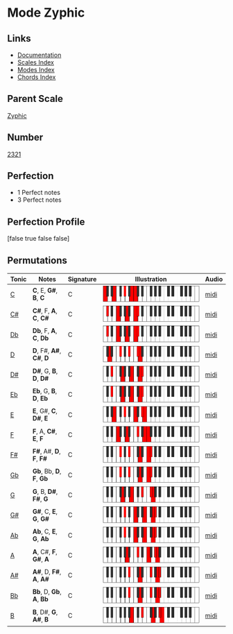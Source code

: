 # Mode Zyphic

## Links

- [Documentation](index.md)
- [Scales Index](Scales.md)
- [Modes Index](Modes.md)
- [Chords Index](Chords.md)

## Parent Scale

[Zyphic](ScaleZyphic.md)

## Number

[2321](https://ianring.com/musictheory/scales/2321)

## Perfection

- 1 Perfect notes
- 3 Perfect notes

## Perfection Profile

[false true false false]

## Permutations

| Tonic | Notes | Signature | Illustration | Audio |
|-------|-------|-----------|--------------|-------|
| [C](ModeCNaturalZyphic.md) | **C**, E, **G#**, **B**, **C** | C | ![CNaturalZyphic](ModeCNaturalZyphic.png) | [midi](https://github.com/edipermadi/music/blob/main/docs/ModeCNaturalZyphic.mid?raw=true) |
| [C#](ModeCSharpZyphic.md) | **C#**, F, **A**, **C**, **C#** | C | ![CSharpZyphic](ModeCSharpZyphic.png) | [midi](https://github.com/edipermadi/music/blob/main/docs/ModeCSharpZyphic.mid?raw=true) |
| [Db](ModeDFlatZyphic.md) | **Db**, F, **A**, **C**, **Db** | C | ![DFlatZyphic](ModeDFlatZyphic.png) | [midi](https://github.com/edipermadi/music/blob/main/docs/ModeDFlatZyphic.mid?raw=true) |
| [D](ModeDNaturalZyphic.md) | **D**, F#, **A#**, **C#**, **D** | C | ![DNaturalZyphic](ModeDNaturalZyphic.png) | [midi](https://github.com/edipermadi/music/blob/main/docs/ModeDNaturalZyphic.mid?raw=true) |
| [D#](ModeDSharpZyphic.md) | **D#**, G, **B**, **D**, **D#** | C | ![DSharpZyphic](ModeDSharpZyphic.png) | [midi](https://github.com/edipermadi/music/blob/main/docs/ModeDSharpZyphic.mid?raw=true) |
| [Eb](ModeEFlatZyphic.md) | **Eb**, G, **B**, **D**, **Eb** | C | ![EFlatZyphic](ModeEFlatZyphic.png) | [midi](https://github.com/edipermadi/music/blob/main/docs/ModeEFlatZyphic.mid?raw=true) |
| [E](ModeENaturalZyphic.md) | **E**, G#, **C**, **D#**, **E** | C | ![ENaturalZyphic](ModeENaturalZyphic.png) | [midi](https://github.com/edipermadi/music/blob/main/docs/ModeENaturalZyphic.mid?raw=true) |
| [F](ModeFNaturalZyphic.md) | **F**, A, **C#**, **E**, **F** | C | ![FNaturalZyphic](ModeFNaturalZyphic.png) | [midi](https://github.com/edipermadi/music/blob/main/docs/ModeFNaturalZyphic.mid?raw=true) |
| [F#](ModeFSharpZyphic.md) | **F#**, A#, **D**, **F**, **F#** | C | ![FSharpZyphic](ModeFSharpZyphic.png) | [midi](https://github.com/edipermadi/music/blob/main/docs/ModeFSharpZyphic.mid?raw=true) |
| [Gb](ModeGFlatZyphic.md) | **Gb**, Bb, **D**, **F**, **Gb** | C | ![GFlatZyphic](ModeGFlatZyphic.png) | [midi](https://github.com/edipermadi/music/blob/main/docs/ModeGFlatZyphic.mid?raw=true) |
| [G](ModeGNaturalZyphic.md) | **G**, B, **D#**, **F#**, **G** | C | ![GNaturalZyphic](ModeGNaturalZyphic.png) | [midi](https://github.com/edipermadi/music/blob/main/docs/ModeGNaturalZyphic.mid?raw=true) |
| [G#](ModeGSharpZyphic.md) | **G#**, C, **E**, **G**, **G#** | C | ![GSharpZyphic](ModeGSharpZyphic.png) | [midi](https://github.com/edipermadi/music/blob/main/docs/ModeGSharpZyphic.mid?raw=true) |
| [Ab](ModeAFlatZyphic.md) | **Ab**, C, **E**, **G**, **Ab** | C | ![AFlatZyphic](ModeAFlatZyphic.png) | [midi](https://github.com/edipermadi/music/blob/main/docs/ModeAFlatZyphic.mid?raw=true) |
| [A](ModeANaturalZyphic.md) | **A**, C#, **F**, **G#**, **A** | C | ![ANaturalZyphic](ModeANaturalZyphic.png) | [midi](https://github.com/edipermadi/music/blob/main/docs/ModeANaturalZyphic.mid?raw=true) |
| [A#](ModeASharpZyphic.md) | **A#**, D, **F#**, **A**, **A#** | C | ![ASharpZyphic](ModeASharpZyphic.png) | [midi](https://github.com/edipermadi/music/blob/main/docs/ModeASharpZyphic.mid?raw=true) |
| [Bb](ModeBFlatZyphic.md) | **Bb**, D, **Gb**, **A**, **Bb** | C | ![BFlatZyphic](ModeBFlatZyphic.png) | [midi](https://github.com/edipermadi/music/blob/main/docs/ModeBFlatZyphic.mid?raw=true) |
| [B](ModeBNaturalZyphic.md) | **B**, D#, **G**, **A#**, **B** | C | ![BNaturalZyphic](ModeBNaturalZyphic.png) | [midi](https://github.com/edipermadi/music/blob/main/docs/ModeBNaturalZyphic.mid?raw=true) |
